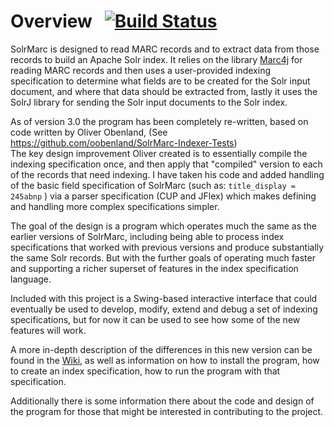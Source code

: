 # Overview   [![Build Status](https://github.com//solrmarc/solrmarc/actions/workflows/ant.yml/badge.svg?branch=master)](https://github.com//solrmarc/solrmarc/actions/workflows/ant.yml)

SolrMarc is designed to read MARC records and to extract data from those records to build an Apache Solr index. It relies on the library [Marc4j](https://github.com/marc4j/marc4j) for reading MARC records and then uses a user-provided indexing specification to determine what fields are to be created for the Solr input document, and where that data should be extracted from, lastly it uses the SolrJ library for sending the Solr input documents to the Solr index. 

As of version 3.0 the program has been completely re-written, based on code written by Oliver Obenland, (See https://github.com/oobenland/SolrMarc-Indexer-Tests)  
The key design improvement Oliver created is to essentially compile the indexing specification once, and then apply 
that "compiled" version to each of the records that need indexing.    I have taken his code and added handling of 
the basic field specification of SolrMarc   (such as:    `title_display = 245abnp`  )  via a parser specification
(CUP and JFlex) which makes defining and handling more complex specifications simpler.   

The goal of the design is a program which operates much the same as the earlier versions of SolrMarc, including being able to process index specifications that worked with previous versions and produce substantially the same Solr records. But with the further goals of operating much faster and supporting a richer superset of features in the index specification language.

Included with this project is a Swing-based interactive interface that could eventually be used to develop, modify, extend
and debug a set of indexing specifications, but for now it can be used to see how some of the new features will work.

A more in-depth description of the differences in this new version can be found in the [Wiki](https://github.com/solrmarc/solrmarc/wiki), as well as information on how to install the program, how to create an index specification, how to run the program with that specification.

Additionally there is some information there about the code and design of the program for those that might be interested in contributing to the project. 
